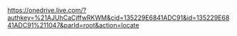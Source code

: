 https://onedrive.live.com/?authkey=%21AJUhCaCjffwRKWM&cid=135229E6841ADC91&id=135229E6841ADC91%211047&parId=root&action=locate
